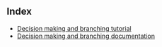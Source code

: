 ## Index
- [Decision making and branching tutorial](Decision_Making_And_Branching_Tutorial.md)  
- [Decision making and branching documentation](https://github.com/girlscript/winter-of-contributing/blob/C_CPP/C_CPP/Fundamentals/Decision%20Making%20%26%20Branching%20Structure/Decision_making_statements.md)
